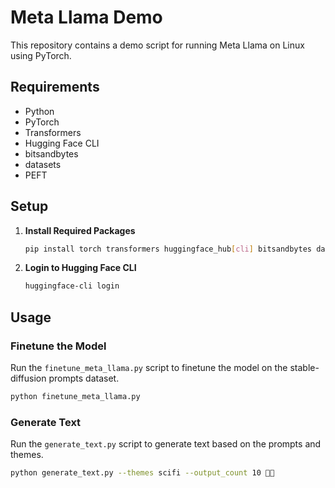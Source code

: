 # Meta Llama Demo

This repository contains a demo script for running Meta Llama on Linux using PyTorch.

## Requirements

- Python
- PyTorch
- Transformers
- Hugging Face CLI
- bitsandbytes
- datasets
- PEFT

## Setup

1. **Install Required Packages**

    ```sh
    pip install torch transformers huggingface_hub[cli] bitsandbytes datasets peft
    ```

2. **Login to Hugging Face CLI**

    ```sh
    huggingface-cli login
    ```

## Usage

### Finetune the Model

Run the `finetune_meta_llama.py` script to finetune the model on the stable-diffusion prompts dataset.

```sh
python finetune_meta_llama.py
```

### Generate Text

Run the `generate_text.py` script to generate text based on the prompts and themes.

```sh
python generate_text.py --themes scifi --output_count 10 🚀🚀
```
